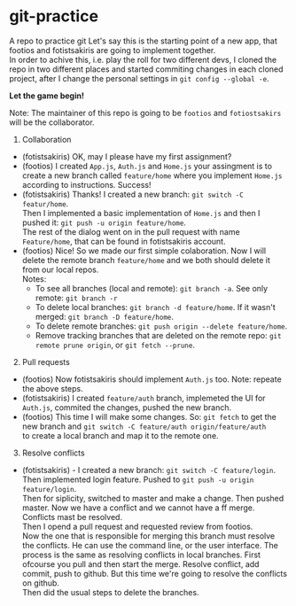 # git-practice

A repo to practice git
Let's say this is the starting point of a new app, that footios and fotistsakiris are going to implement together.\
In order to achive this, i.e. play the roll for two different devs, I cloned the repo in two different places and started commiting changes in each cloned project, after I change the personal settings in `git config --global -e`.

**Let the game begin!**

Note: The maintainer of this repo is going to be `footios` and `fotiostsakirs` will be the collaborator.

1. Collaboration

- (fotistsakiris) OK, may I please have my first assignment?
- (footios) I created `App.js`, `Auth.js` and `Home.js` your assingment is to create a new branch called `feature/home` where you implement `Home.js` according to instructions. Success!
- (fotistsakiris) Thanks! I created a new branch: `git switch -C featur/home`.\
  Then I implemented a basic implementation of `Home.js` and then I pushed it: `git push -u origin feature/home`.\
  The rest of the dialog went on in the pull request with name `Feature/home`, that can be found in fotistsakiris account.
- (footios) Nice! So we made our first simple colaboration. Now I will delete the remote branch `feature/home` and we both should delete it from our local repos.\
  Notes:
  - To see all branches (local and remote): `git branch -a`. See only remote: `git branch -r`
  - To delete local branches: `git branch -d feature/home`. If it wasn't merged: `git branch -D feature/home`.
  - To delete remote branches: `git push origin --delete feature/home`.
  - Remove tracking branches that are deleted on the remote repo: `git remote prune origin`, or `git fetch --prune`.

2. Pull requests

- (footios) Now fotistsakiris should implement `Auth.js` too. Note: repeate the above steps.
- (fotistsakiris) I created `feature/auth` branch, implemeted the UI for `Auth.js`, commited the changes, pushed the new branch.
- (footios) This time I will make some changes. So: `git fetch` to get the new branch and `git switch -C feature/auth origin/feature/auth`\
  to create a local branch and map it to the remote one.

3. Resolve conflicts

- (fotistsakiris) - I created a new branch: `git switch -C feature/login`. Then implemented login feature. Pushed to `git push -u origin feature/login`.\
  Then for siplicity, switched to master and make a change. Then pushed master. Now we have a conflict and we cannot have a ff merge. Conflicts mast be resolved.\
  Then I opend a pull request and requested review from footios.\
  Now the one that is responsible for merging this branch must resolve the conflicts. He can use the command line, or the user interface. The process is the same as resolving conflicts in local branches. First ofcourse you pull and then start the merge. Resolve conflict, add commit, push to github. But this time we're going to resolve the conflicts on github.\
  Then did the usual steps to delete the branches.

